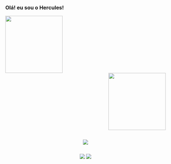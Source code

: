 ### Olá! eu sou o Hercules!


<div align="left">
 <img height="180em" src="https://github-readme-stats.vercel.app/api?username=Hercules-08&show_icons=true&theme=tokyonight">
</div>
<div align="right">
 <img height="180em" src="https://github-readme-stats.vercel.app/api/top-langs/?username=Hercules-08&layout=compact&theme=tokyonight">
</div>

##

<!--<div align="center">
 <img height="180em" src="https://github-readme-stats.vercel.app/api?username=Hercules-08&show_icons=true&theme=tokyonight">
 <img height="180em" src="https://github-readme-stats.vercel.app/api/top-langs/?username=Hercules-08&layout=compact&theme=tokyonight">
</div>-->

<!--
<div style="display: inline_block"><br>
  <img align="center" height="30" width="40" "svgLogo" ng-src="https://cdn.jsdelivr.net/gh/devicons/devicon/icons/javascript/javascript-original.svg" src="https://cdn.jsdelivr.net/gh/devicons/devicon/icons/javascript/javascript-original.svg">
<img align="center" height="30" width="40" src="https://raw.githubusercontent.com/devicons/devicon/master/icons/html5/html5-original.svg">
 <img align="center" height="30" width="40" src="https://cdn.jsdelivr.net/gh/devicons/devicon@latest/icons/cypressio/cypressio-original.svg"/>
  </div>
  -->
  
##

<p align="center">
 <a href="https://skillicons.dev">
   <img src="https://skillicons.dev/icons?i=js,nodejs,cypress,html&theme=light"/>
 </a>
</p>

##

<div align="center">
<a href="https://www.linkedin.com/in/jhamison-rodrigues-94a768223/" target="_blank"><img src="https://img.shields.io/badge/LinkedIn-0077B5?style=for-the-badge&logo=linkedin&logoColor=white" target="_blank"></a>
<a href="https://www.instagram.com/hercules08__/" target="_blank"><img src="https://img.shields.io/badge/Instagram-E4405F?style=for-the-badge&logo=instagram&logoColor=white" target="_blank"></a>
  
</div>



          
